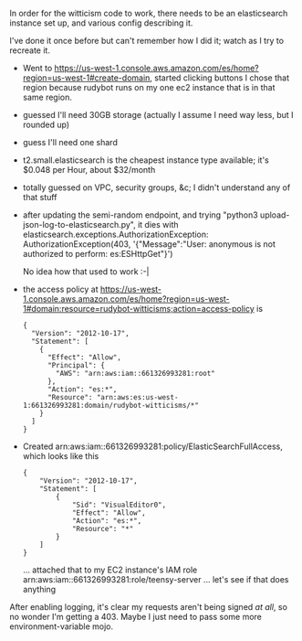 In order for the witticism code to work, there needs to be an elasticsearch instance set up,
and various config describing it.

I've done it once before but can't remember how I did it; watch as I try to recreate it.

- Went to https://us-west-1.console.aws.amazon.com/es/home?region=us-west-1#create-domain, started clicking buttons
  I chose that region because rudybot runs on my one ec2 instance that is in that same region.

- guessed I'll need 30GB storage (actually I assume I need way less, but I rounded up)
- guess I'll need one shard
- t2.small.elasticsearch is the cheapest instance type available; it's $0.048 per Hour, about $32/month
- totally guessed on VPC, security groups, &c; I didn't understand any of that stuff
- after updating the semi-random endpoint, and trying "python3 upload-json-log-to-elasticsearch.py", it dies with
  elasticsearch.exceptions.AuthorizationException: AuthorizationException(403, '{"Message":"User: anonymous is not authorized to perform: es:ESHttpGet"}')

  No idea how that used to work :-|

- the access policy at https://us-west-1.console.aws.amazon.com/es/home?region=us-west-1#domain:resource=rudybot-witticisms;action=access-policy is

      {
        "Version": "2012-10-17",
        "Statement": [
          {
            "Effect": "Allow",
            "Principal": {
              "AWS": "arn:aws:iam::661326993281:root"
            },
            "Action": "es:*",
            "Resource": "arn:aws:es:us-west-1:661326993281:domain/rudybot-witticisms/*"
          }
        ]
      }

- Created arn:aws:iam::661326993281:policy/ElasticSearchFullAccess, which looks like this

      {
          "Version": "2012-10-17",
          "Statement": [
              {
                  "Sid": "VisualEditor0",
                  "Effect": "Allow",
                  "Action": "es:*",
                  "Resource": "*"
              }
          ]
      }

  ... attached that to my EC2 instance's IAM role arn:aws:iam::661326993281:role/teensy-server ... let's see if that does anything

After enabling logging, it's clear my requests aren't being signed _at all_, so no wonder I'm getting a 403.
Maybe I just need to pass some more environment-variable mojo.
